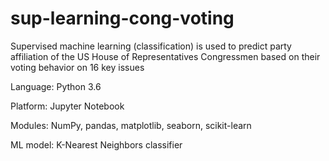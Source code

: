 # sup-learning-cong-voting
Supervised machine learning (classification) is used to predict party affiliation of the US House of Representatives Congressmen based on their voting behavior on 16 key issues

Language: Python 3.6

Platform: Jupyter Notebook

Modules: NumPy, pandas, matplotlib, seaborn, scikit-learn

ML model: K-Nearest Neighbors classifier
